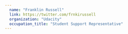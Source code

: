 ```yaml
---
  name: "Franklin Russell"
  link: https://twitter.com/frnkirussell
  organization: "Udacity"
  occupation_title: "Student Support Representative"
---
```


